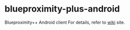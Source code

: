 blueproximity-plus-android
==========================

Blueproximity++ Android client
For details, refer to [wiki](https://wiki.helsinki.fi/pages/viewpage.action?pageId=127977500) site.
